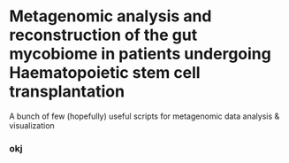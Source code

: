 # Metagenomic analysis and reconstruction of the gut mycobiome in patients undergoing Haematopoietic stem cell transplantation
A bunch of few (hopefully) useful scripts for metagenomic data analysis & visualization 

### okj
